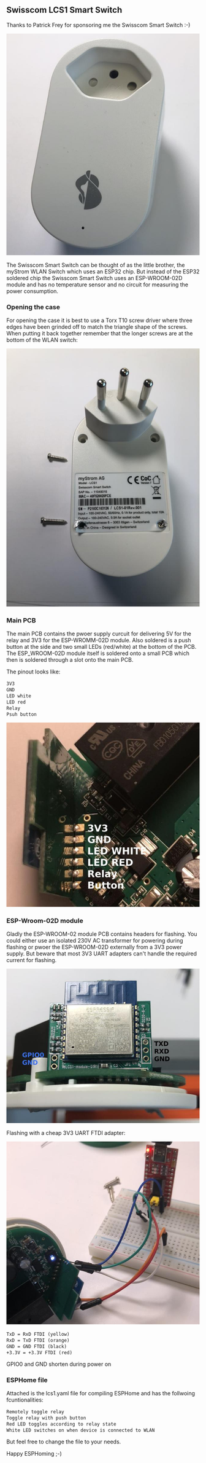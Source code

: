 ## Swisscom LCS1 Smart Switch

Thanks to Patrick Frey for sponsoring me the Swisscom Smart Switch :-)

![Swisscom Smart Switch](images/Swisscom_Smart_Switch.jpg)

The Swisscom Smart Switch can be thought of as the little brother, the myStrom WLAN Switch which uses an ESP32 chip.
But instead of the ESP32 soldered chip the Swisscom Smart Switch uses an ESP-WROOM-02D module and has no temperature sensor and no circuit for measuring the power consumption.

### Opening the case

For opening the case it is best to use a Torx T10 screw driver where three edges have been grinded off to match the triangle shape of the screws. When putting it back together remember that the longer screws are at the bottom of the WLAN switch:

![Swisscom Smart Switch](images/Screws.jpg)

### Main PCB

The main PCB contains the pwoer supply curcuit for delivering 5V for the relay and 3V3 for the ESP-WROMM-02D module. Also soldered is a push button at the side and two small LEDs (red/white) at the bottom of the PCB. The ESP_WROOM-02D module itself is soldered onto a small PCB which then is soldered through a slot onto the main PCB.

The pinout looks like:

    3V3
    GND
    LED white
    LED red
    Relay
    Psuh button

![Swisscom Smart Switch Pinout](images/PCB_Pinout.jpg)

### ESP-Wroom-02D module

Gladly the ESP-WROOM-02 module PCB contains headers for flashing. You could either use an isolated 230V AC transformer for powering during flashing or pwoer the ESP-WROOM-02D externally from a 3V3 power supply. But beware that most 3V3 UART adapters can't handle the required current for flashing.

![Swisscom Smart Switch Pinout](images/Wroom_Pinout.jpg)

Flashing with a cheap 3V3 UART FTDI adapter:

![Swisscom Smart Switch Pinout](images/Flashing.jpg)

    TxD = RxD FTDI (yellow)
    RxD = TxD FTDI (orange)
    GND = GND FTDI (black)
    +3.3V = +3.3V FTDI (red)

GPIO0 and GND shorten during power on 

### ESPHome file

Attached is the lcs1.yaml file for compiling ESPHome and has the follwoing fcuntionalities:

    Remotely toggle relay
    Toggle relay with push button
    Red LED toggles according to relay state
    White LED switches on when device is connected to WLAN

But feel free to change the file to your needs.

Happy ESPHoming ;-)

